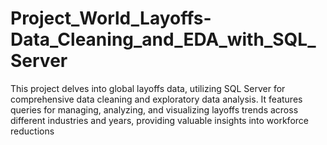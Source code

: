 # Project_World_Layoffs-Data_Cleaning_and_EDA_with_SQL_Server
This project delves into global layoffs data, utilizing SQL Server for comprehensive data cleaning and exploratory data analysis. It features queries for managing, analyzing, and visualizing layoffs trends across different industries and years, providing valuable insights into workforce reductions
